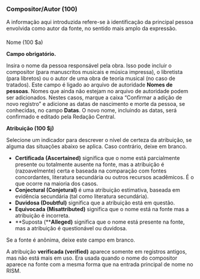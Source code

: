 ### Compositor/Autor (100) 

A informação aqui introduzida refere-se à identificação da principal pessoa envolvida como autor da fonte, no sentido mais amplo da expressão.

#### 

#### 

Nome (100 $a)

**Campo obrigatório.**

Insira o nome da pessoa responsável pela obra. Isso pode incluir o compositor (para manuscritos musicais e música impressa), o libretista (para libretos) ou o autor de uma obra de teoria musical (no caso de tratados). Este campo é ligado ao arquivo de autoridade **Nomes de pessoas**. Nomes que ainda não estejam no arquivo de autoridade podem ser adicionados. Nestes casos, marque a caixa “Confirmar a adição de novo registro” e adicione as datas de nascimento e morte da pessoa, se conhecidas, no campo **Datas**. O novo nome, incluindo as datas, será confirmado e editado pela Redação Central.

**Atribuição (100 $j)**

Selecione um indicador para descrever o nível de certeza da atribuição, se alguma das situações abaixo se aplica. Caso contrário, deixe em branco.

- **Certificada** **(Ascertained)** significa que o nome está parcialmente presente ou totalmente ausente na fonte, mas a atribuição é (razoavelmente) certa e baseada na comparação com fontes concordantes, literatura secundária ou outros recursos acadêmicos. É o que ocorre na maioria dos casos.
- **Conjectural (Conjetural)** é uma atribuição estimativa, baseada em evidência secundária (tal como literatura secundária). 
- **Duvidosa (Doubtful)** significa que a atribuição está em questão.
- **Equivocada** **(Misattributed)** significa que o nome está na fonte mas a atribuição é incorreta.
- **Suposta (****Alleged)** significa que o nome está presente na fonte, mas a atribuição é questionável ou duvidosa.

Se a fonte é anônima, deixe este campo em branco.

A atribuição **verificada (verified)** aparece somente em registros antigos, mas não está mais em uso. Era usada quando o nome do compositor aparece na fonte com a mesma forma que na entrada principal de nome no RISM.